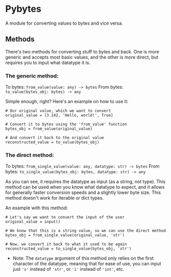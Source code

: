 # Pybytes

A module for converting values to bytes and vice versa.

## Methods

There's two methods for converting stuff to bytes and back.
One is more generic and accepts most basic values, and the other is more direct, but requires you to input what datatype it is.

### The generic method:

To bytes:   `from_value(value: any) -> bytes`
From bytes: `to_value(bytes_obj: bytes) -> any`

Simple enough, right? Here's an example on how to use it:
```
# Our original value, which we want to convert
original_value = [3.142, 'Hello, world!', True]

# Convert it to bytes using the 'from_value' function
bytes_obj = from_value(original_value)

# And convert it back to the original value
reconstructed_value = to_value(bytes_obj)
```

### The direct method:

To bytes:   `from_single_value(value: any, datatype: str) -> bytes`
From bytes: `to_single_value(bytes_obj: bytes, datatype: str) -> any`


As you can see, it requires the datatype as input (as a string, not type).
This method can be used when you know what datatype to expect, and it allows for generally faster conversion speeds and a slightly lower byte size. This method doesn't work for iterable or dict types.


An example with this method:
```
# Let's say we want to convert the input of the user
original_value = input()

# We know that this is a string value, so we can use the direct method
bytes_obj = from_single_value(original_value, 'str')

# Now, we convert it back to what it used to be again
reconstructed_value = to_single_value(bytes_obj, 'str')
```

* Note: The `datatype` argument of this method only relies on the first character of the datatype, meaning that for ease of use, you can input just `'s'` instead of `'str'`, or `'i'` instead of `'int'`, etc.
